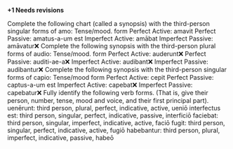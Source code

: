 **+1 Needs revisions**

Complete the following chart (called a synopsis) with the third-person singular forms of amo:
Tense/mood.  form
Perfect Active: amavit
Perfect Passive: amatus-a-um est
Imperfect Active: amābat
Imperfect Passive: amāvatur❌
Complete the following synopsis with the third-person plural forms of audio:
Tense/mood.   form
Perfect Active: auderunt❌
Perfect Passive: auditi-ae-a❌
Imperfect Active: audibant❌
Imperfect Passive: audibantur❌
Complete the following synopsis with the third-person singular forms of capio:
Tense/mood	form
Perfect Active: cepit
Perfect Passive: captus-a-um est
Imperfect Active: capebat❌
Imperfect Passive: capebatur❌
Fully identify the following verb forms. (That is, give their person, number, tense, mood and voice, and their first principal part).
uenērunt: third person, plural, perfect, indicative, active, ueniō
interfectus est: third person, singular, perfect, indicative, passive, interficiō 
faciebat: third person, singular, imperfect, indicative, active, faciō
fugit: third person, singular, perfect, indicative, active, fugiō
habebantur: third person, plural, imperfect, indicative, passive, habeō
